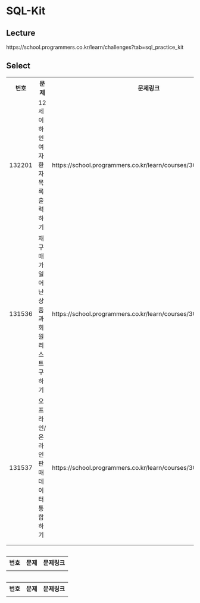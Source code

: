 <h1>SQL-Kit</h1>

<h2>Lecture</h2>
https://school.programmers.co.kr/learn/challenges?tab=sql_practice_kit<br>

<h2>Select</h2>
<table>
    <tr>
        <th scope="col">번호</td>
        <th scope="col">문제</td>
        <th scope="col">문제링크</td>
    </tr>
    <tr>
        <td>132201</td>
        <td>12세 이하인 여자 환자 목록 출력하기</td>
        <td>https://school.programmers.co.kr/learn/courses/30/lessons/132201</td>
    </tr>
    <tr>
        <td>131536</td>
        <td>재구매가 일어난 상품과 회원 리스트 구하기</td>
        <td>https://school.programmers.co.kr/learn/courses/30/lessons/131536</td>
    </tr>
    <tr>
        <td>131537</td>
        <td>오프라인/온라인 판매 데이터 통합하기</td>
        <td>https://school.programmers.co.kr/learn/courses/30/lessons/131537</td>
    </tr>
    <tr>
        <td></td>
        <td></td>
        <td></td>
    </tr>
    <tr>
        <td></td>
        <td></td>
        <td></td>
    </tr>
</table>

<h2></h2>
<table>
    <tr>
        <th scope="col">번호</td>
        <th scope="col">문제</td>
        <th scope="col">문제링크</td>
    </tr>
    <tr>
        <td></td>
        <td></td>
        <td></td>
    </tr>
</table>

<h2></h2>
<table>
    <tr>
        <th scope="col">번호</td>
        <th scope="col">문제</td>
        <th scope="col">문제링크</td>
    </tr>
    <tr>
        <td></td>
        <td></td>
        <td></td>
    </tr>
</table>